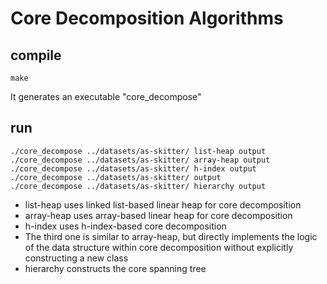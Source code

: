 # Core Decomposition Algorithms

## compile

```
make
```
It generates an executable "core_decompose"

## run

```
./core_decompose ../datasets/as-skitter/ list-heap output
./core_decompose ../datasets/as-skitter/ array-heap output
./core_decompose ../datasets/as-skitter/ h-index output
./core_decompose ../datasets/as-skitter/ output
./core_decompose ../datasets/as-skitter/ hierarchy output
```

* list-heap uses linked list-based linear heap for core decomposition
* array-heap uses array-based linear heap for core decomposition
* h-index uses h-index-based core decomposition
* The third one is similar to array-heap, but directly implements the logic of the data structure within core decomposition without explicitly constructing a new class
* hierarchy constructs the core spanning tree
